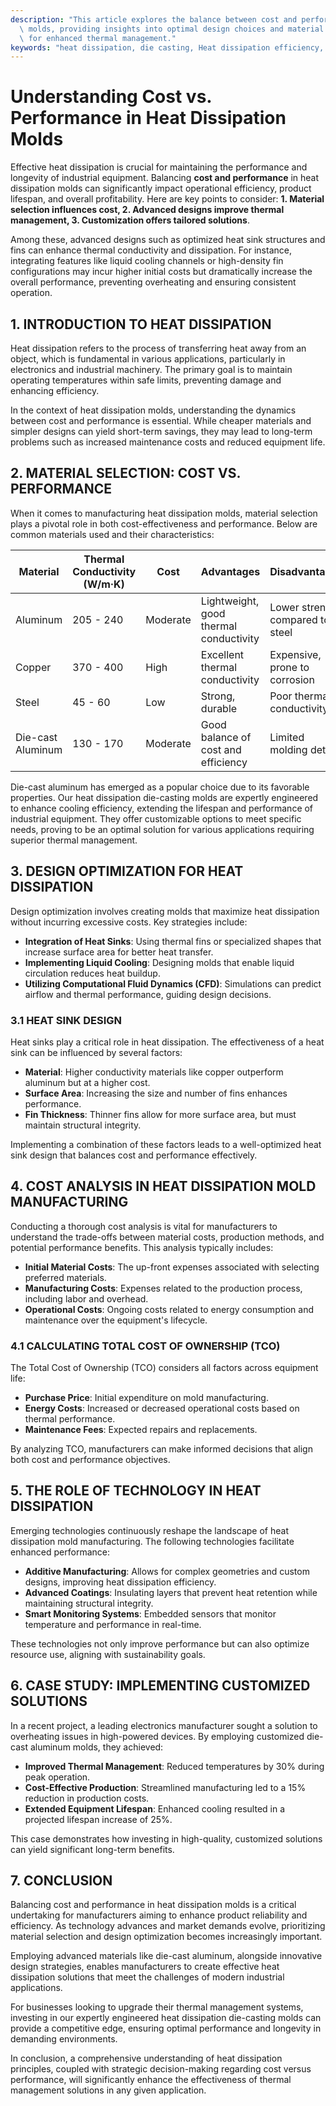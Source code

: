```yaml
---
description: "This article explores the balance between cost and performance in heat dissipation\
  \ molds, providing insights into optimal design choices and material selections\
  \ for enhanced thermal management."
keywords: "heat dissipation, die casting, Heat dissipation efficiency, Die-cast aluminum"
---
```

# Understanding Cost vs. Performance in Heat Dissipation Molds

Effective heat dissipation is crucial for maintaining the performance and longevity of industrial equipment. Balancing **cost and performance** in heat dissipation molds can significantly impact operational efficiency, product lifespan, and overall profitability. Here are key points to consider: **1. Material selection influences cost, 2. Advanced designs improve thermal management, 3. Customization offers tailored solutions**. 

Among these, advanced designs such as optimized heat sink structures and fins can enhance thermal conductivity and dissipation. For instance, integrating features like liquid cooling channels or high-density fin configurations may incur higher initial costs but dramatically increase the overall performance, preventing overheating and ensuring consistent operation.

## 1. INTRODUCTION TO HEAT DISSIPATION

Heat dissipation refers to the process of transferring heat away from an object, which is fundamental in various applications, particularly in electronics and industrial machinery. The primary goal is to maintain operating temperatures within safe limits, preventing damage and enhancing efficiency. 

In the context of heat dissipation molds, understanding the dynamics between cost and performance is essential. While cheaper materials and simpler designs can yield short-term savings, they may lead to long-term problems such as increased maintenance costs and reduced equipment life.

## 2. MATERIAL SELECTION: COST VS. PERFORMANCE

When it comes to manufacturing heat dissipation molds, material selection plays a pivotal role in both cost-effectiveness and performance. Below are common materials used and their characteristics:

| Material        | Thermal Conductivity (W/m·K) | Cost          | Advantages                             | Disadvantages                          |
|------------------|-----------------------------|---------------|--------------------------------------|----------------------------------------|
| Aluminum         | 205 - 240                   | Moderate      | Lightweight, good thermal conductivity | Lower strength compared to steel      |
| Copper           | 370 - 400                   | High          | Excellent thermal conductivity        | Expensive, prone to corrosion         |
| Steel            | 45 - 60                     | Low           | Strong, durable                       | Poor thermal conductivity              |
| Die-cast Aluminum| 130 - 170                   | Moderate      | Good balance of cost and efficiency   | Limited molding detail                 |

Die-cast aluminum has emerged as a popular choice due to its favorable properties. Our heat dissipation die-casting molds are expertly engineered to enhance cooling efficiency, extending the lifespan and performance of industrial equipment. They offer customizable options to meet specific needs, proving to be an optimal solution for various applications requiring superior thermal management.

## 3. DESIGN OPTIMIZATION FOR HEAT DISSIPATION

Design optimization involves creating molds that maximize heat dissipation without incurring excessive costs. Key strategies include:

- **Integration of Heat Sinks**: Using thermal fins or specialized shapes that increase surface area for better heat transfer.
- **Implementing Liquid Cooling**: Designing molds that enable liquid circulation reduces heat buildup.
- **Utilizing Computational Fluid Dynamics (CFD)**: Simulations can predict airflow and thermal performance, guiding design decisions.

### 3.1 HEAT SINK DESIGN

Heat sinks play a critical role in heat dissipation. The effectiveness of a heat sink can be influenced by several factors:

- **Material**: Higher conductivity materials like copper outperform aluminum but at a higher cost.
- **Surface Area**: Increasing the size and number of fins enhances performance.
- **Fin Thickness**: Thinner fins allow for more surface area, but must maintain structural integrity.

Implementing a combination of these factors leads to a well-optimized heat sink design that balances cost and performance effectively.

## 4. COST ANALYSIS IN HEAT DISSIPATION MOLD MANUFACTURING

Conducting a thorough cost analysis is vital for manufacturers to understand the trade-offs between material costs, production methods, and potential performance benefits. This analysis typically includes:

- **Initial Material Costs**: The up-front expenses associated with selecting preferred materials.
- **Manufacturing Costs**: Expenses related to the production process, including labor and overhead.
- **Operational Costs**: Ongoing costs related to energy consumption and maintenance over the equipment's lifecycle.

### 4.1 CALCULATING TOTAL COST OF OWNERSHIP (TCO)

The Total Cost of Ownership (TCO) considers all factors across equipment life:

- **Purchase Price**: Initial expenditure on mold manufacturing.
- **Energy Costs**: Increased or decreased operational costs based on thermal performance.
- **Maintenance Fees**: Expected repairs and replacements.

By analyzing TCO, manufacturers can make informed decisions that align both cost and performance objectives.

## 5. THE ROLE OF TECHNOLOGY IN HEAT DISSIPATION

Emerging technologies continuously reshape the landscape of heat dissipation mold manufacturing. The following technologies facilitate enhanced performance:

- **Additive Manufacturing**: Allows for complex geometries and custom designs, improving heat dissipation efficiency.
- **Advanced Coatings**: Insulating layers that prevent heat retention while maintaining structural integrity.
- **Smart Monitoring Systems**: Embedded sensors that monitor temperature and performance in real-time.

These technologies not only improve performance but can also optimize resource use, aligning with sustainability goals.

## 6. CASE STUDY: IMPLEMENTING CUSTOMIZED SOLUTIONS

In a recent project, a leading electronics manufacturer sought a solution to overheating issues in high-powered devices. By employing customized die-cast aluminum molds, they achieved:

- **Improved Thermal Management**: Reduced temperatures by 30% during peak operation.
- **Cost-Effective Production**: Streamlined manufacturing led to a 15% reduction in production costs.
- **Extended Equipment Lifespan**: Enhanced cooling resulted in a projected lifespan increase of 25%.

This case demonstrates how investing in high-quality, customized solutions can yield significant long-term benefits.

## 7. CONCLUSION

Balancing cost and performance in heat dissipation molds is a critical undertaking for manufacturers aiming to enhance product reliability and efficiency. As technology advances and market demands evolve, prioritizing material selection and design optimization becomes increasingly important. 

Employing advanced materials like die-cast aluminum, alongside innovative design strategies, enables manufacturers to create effective heat dissipation solutions that meet the challenges of modern industrial applications. 

For businesses looking to upgrade their thermal management systems, investing in our expertly engineered heat dissipation die-casting molds can provide a competitive edge, ensuring optimal performance and longevity in demanding environments. 

In conclusion, a comprehensive understanding of heat dissipation principles, coupled with strategic decision-making regarding cost versus performance, will significantly enhance the effectiveness of thermal management solutions in any given application.
